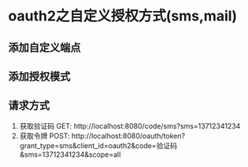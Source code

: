 # oauth2之自定义授权方式(sms,mail)

## 添加自定义端点

## 添加授权模式


## 请求方式
1. 获取验证码
GET: http://localhost:8080/code/sms?sms=13712341234
2. 获取令牌
POST: http://localhost:8080/oauth/token?grant_type=sms&client_id=oauth2&code=验证码&sms=13712341234&scope=all
